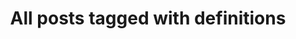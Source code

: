 ---
layout: tag
title: "All posts tagged with definitions"
permalink: /weblog/tags/definitions/
taxonomy: definitions
---